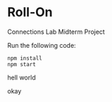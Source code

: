 # Roll-On
Connections Lab Midterm Project

Run the following code:
```
npm install
npm start
```

hell world







okay